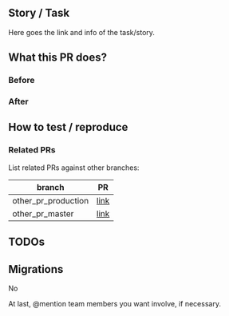 ## Story / Task

Here goes the link and info of the task/story.


## What this PR does?


### Before


### After


## How to test / reproduce

### Related PRs
List related PRs against other branches:

branch | PR
------ | ------
other_pr_production | [link]()
other_pr_master | [link]()


## TODOs


## Migrations
No


At last, @mention team members you want involve, if necessary.
